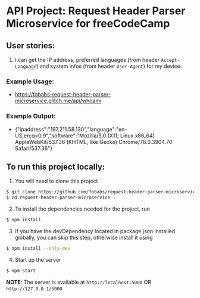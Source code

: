 # API Project: Request Header Parser Microservice for freeCodeCamp

## User stories:

1. I can get the IP address, preferred languages (from header `Accept-Language`) and system infos (from header `User-Agent`) for my device.

### Example Usage: 

* https://fobabs-request-header-parser-microservice.glitch.me/api/whoami

### Example Output:

* {"ipaddress":"197.211.58.130","language":"en-US,en;q=0.9","software":"Mozilla/5.0 (X11; Linux x86_64) AppleWebKit/537.36 (KHTML, like Gecko) Chrome/78.0.3904.70 Safari/537.36"}

## To run this project locally:

1. You will need to clone this project
```bash
$ git clone https://github.com/fobabs/request-header-parser-microservice.git
$ cd request-header-parser-microservice
```
2. To install the dependencies needed for the project, run
```bash
$ npm install
```
3. If you have the devDependency located in package.json installed globally, you can skip this step, otherwise install it using
```bash
$ npm install --only-dev
```
4. Start up the server
```bash
$ npm start
```

**NOTE**: The server is available at `http://localhost:5000` OR `http://127.0.0.1/5000`.